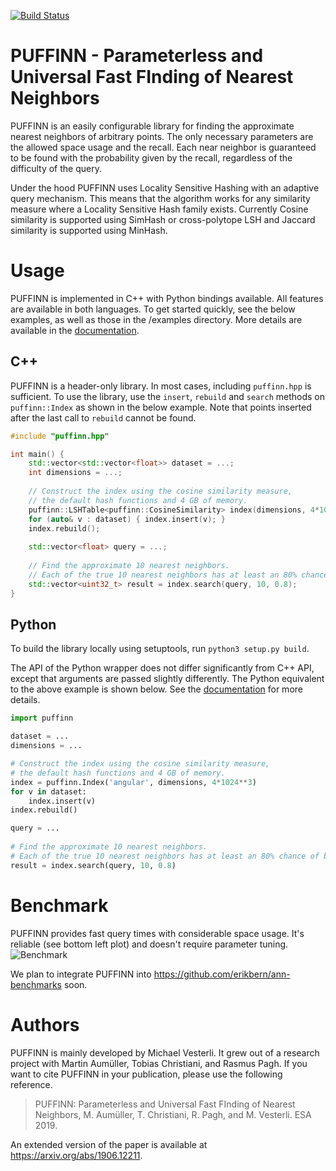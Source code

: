 [![Build Status](https://travis-ci.com/puffinn/puffinn.svg?branch=master)](https://travis-ci.com/puffinn/puffinn)

# PUFFINN - Parameterless and Universal Fast FInding of Nearest Neighbors
PUFFINN is an easily configurable library for finding the approximate nearest neighbors of arbitrary points.
The only necessary parameters are the allowed space usage and the recall.
Each near neighbor is guaranteed to be found with the probability given by the recall, regardless of the difficulty of the query. 

Under the hood PUFFINN uses Locality Sensitive Hashing with an adaptive query mechanism.
This means that the algorithm works for any similarity measure where a Locality Sensitive Hash family exists.
Currently Cosine similarity is supported using SimHash or cross-polytope LSH and Jaccard similarity is supported using MinHash.

# Usage
PUFFINN is implemented in C++ with Python bindings available. All features are available in both languages. 
To get started quickly, see the below examples, as well as those in the /examples directory.
More details are available in the [documentation](https://puffinn.readthedocs.io/en/latest/).

## C++
PUFFINN is a header-only library. In most cases, including `puffinn.hpp` is sufficient.
To use the library, use the `insert`, `rebuild` and `search` methods on `puffinn::Index` as shown in the below example. 
Note that points inserted after the last call to `rebuild` cannot be found.

```cpp
#include "puffinn.hpp"

int main() {
    std::vector<std::vector<float>> dataset = ...;
    int dimensions = ...;
    
    // Construct the index using the cosine similarity measure,
    // the default hash functions and 4 GB of memory.
    puffinn::LSHTable<puffinn::CosineSimilarity> index(dimensions, 4*1024*1024*1024);
    for (auto& v : dataset) { index.insert(v); }
    index.rebuild();
    
    std::vector<float> query = ...;
    
    // Find the approximate 10 nearest neighbors.
    // Each of the true 10 nearest neighbors has at least an 80% chance of being found.
    std::vector<uint32_t> result = index.search(query, 10, 0.8); 
}
```

## Python
To build the library locally using setuptools, run `python3 setup.py build`. 

The API of the Python wrapper does not differ significantly from C++ API, except that arguments are passed slightly differently. The Python equivalent to the above example is shown below.
See the [documentation](https://puffinn.readthedocs.io/en/latest/) for more details.

```python
import puffinn

dataset = ...
dimensions = ...

# Construct the index using the cosine similarity measure,
# the default hash functions and 4 GB of memory.
index = puffinn.Index('angular', dimensions, 4*1024**3)
for v in dataset:
    index.insert(v)
index.rebuild()

query = ...
    
# Find the approximate 10 nearest neighbors.
# Each of the true 10 nearest neighbors has at least an 80% chance of being found.
result = index.search(query, 10, 0.8) 
```

# Benchmark

PUFFINN provides fast query times with considerable space usage. It's reliable (see bottom left plot) and doesn't require parameter tuning. 
![Benchmark](https://user-images.githubusercontent.com/6311646/61288829-40903080-a7c8-11e9-9eb0-effc6beb808e.png)

We plan to integrate PUFFINN into https://github.com/erikbern/ann-benchmarks soon. 

# Authors

PUFFINN is mainly developed by Michael Vesterli. It grew out of a research project with Martin Aumüller, Tobias Christiani, and Rasmus Pagh. If you want to cite PUFFINN in your publication, please use the following reference.

> PUFFINN: Parameterless and Universal Fast FInding of Nearest Neighbors, M. Aumüller, T. Christiani, R. Pagh, and M. Vesterli. ESA 2019.

An extended version of the paper is available at https://arxiv.org/abs/1906.12211.

